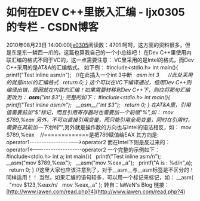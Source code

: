 # 如何在DEV C++里嵌入汇编 - ljx0305的专栏 - CSDN博客
2010年08月23日 14:00:00[ljx0305](https://me.csdn.net/ljx0305)阅读数：4701
呵呵，这方面的资料很多，但是东是东一鳞西一爪的。这篇也算我自己的一个小总结吧！
在Dev C++里使用内联汇编的格式不同于VC的，这一点需要注意：
VC里采用的是Intel的格式，而Dev C++采用的是AT&A的汇编格式。
如下例：
#include<stdio.h>
int main(){
  printf("Test inline asm/n");
  //在此插入一个int 3中断
  _asm int 3      //此处采用的就是Intel的汇编格式
  return 0;
}
这个可以在VC下编译通过，但用Dev C++则编译出错，原因就在内联的汇编！如果需要转移到Dev C++下，则应将那句汇编更改为：
__asm__("int $3");
完整的如下：
#include<stdio.h>
int main(){
  printf("Test inline asm/n");
  __asm__("int $3");
  return 0;
}
在AT&A里，引用值需要前加"$"标记，而且引用寄存器时也需要加一个前缀"%",如：
mov $789,%eax
另外，不可以直接引用变量，而只能引用全局变量，同时在引用时，需要在其前加一下划线"_",另外就是操作数的方向也与Intel的语法相反，如：
mov $789,%eax    //=============是把789赋值给EAX
其方向是:                       operator1------------------->operator2
而在Intel下则是反过来的：operator1<-------------------operator2
一个完整的示例如下：
#include<stdio.h>
int a;
int main(){
  printf("Test inline asm/n");
  __asm("mov $789,%eax");
  __asm("mov %eax,_a");
  printf("A is : %d/n",a);
  return 0;
}
//这里大家也应该注意到了，对于__asm__与__asm标签是不区分的！同样适用！！
当然，如果汇编的语句较多，可以用一个标记来标记，如：
__asm(
  "mov $123,%eax/n/
  mov %eax,_a"
);
转自：IaWeN's Blog
链接：[http://www.iawen.com/read.php?4](http://www.iawen.com/read.php?4)
